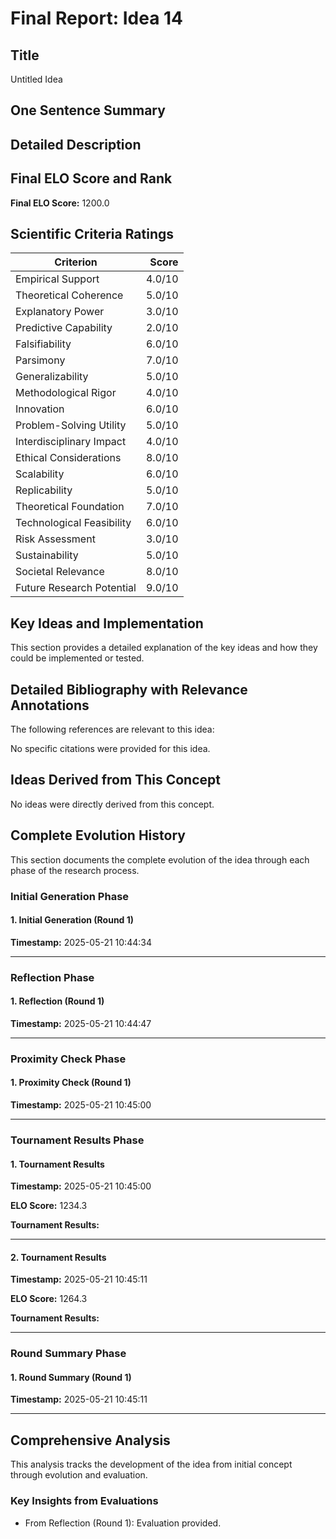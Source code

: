# Final Report: Idea 14

## Title

Untitled Idea

## One Sentence Summary



## Detailed Description




## Final ELO Score and Rank

**Final ELO Score:** 1200.0

## Scientific Criteria Ratings

| Criterion | Score |
|---|---:|
| Empirical Support | 4.0/10 |
| Theoretical Coherence | 5.0/10 |
| Explanatory Power | 3.0/10 |
| Predictive Capability | 2.0/10 |
| Falsifiability | 6.0/10 |
| Parsimony | 7.0/10 |
| Generalizability | 5.0/10 |
| Methodological Rigor | 4.0/10 |
| Innovation | 6.0/10 |
| Problem-Solving Utility | 5.0/10 |
| Interdisciplinary Impact | 4.0/10 |
| Ethical Considerations | 8.0/10 |
| Scalability | 6.0/10 |
| Replicability | 5.0/10 |
| Theoretical Foundation | 7.0/10 |
| Technological Feasibility | 6.0/10 |
| Risk Assessment | 3.0/10 |
| Sustainability | 5.0/10 |
| Societal Relevance | 8.0/10 |
| Future Research Potential | 9.0/10 |

## Key Ideas and Implementation

This section provides a detailed explanation of the key ideas and how they could be implemented or tested.


## Detailed Bibliography with Relevance Annotations

The following references are relevant to this idea:

No specific citations were provided for this idea.


## Ideas Derived from This Concept

No ideas were directly derived from this concept.

## Complete Evolution History

This section documents the complete evolution of the idea through each phase of the research process.

### Initial Generation Phase

#### 1. Initial Generation (Round 1)
**Timestamp:** 2025-05-21 10:44:34



---

### Reflection Phase

#### 1. Reflection (Round 1)
**Timestamp:** 2025-05-21 10:44:47



---

### Proximity Check Phase

#### 1. Proximity Check (Round 1)
**Timestamp:** 2025-05-21 10:45:00



---

### Tournament Results Phase

#### 1. Tournament Results
**Timestamp:** 2025-05-21 10:45:00

**ELO Score:** 1234.3

**Tournament Results:**



---

#### 2. Tournament Results
**Timestamp:** 2025-05-21 10:45:11

**ELO Score:** 1264.3

**Tournament Results:**



---

### Round Summary Phase

#### 1. Round Summary (Round 1)
**Timestamp:** 2025-05-21 10:45:11



---

## Comprehensive Analysis

This analysis tracks the development of the idea from initial concept through evolution and evaluation.

### Key Insights from Evaluations

- From Reflection (Round 1): Evaluation provided.
